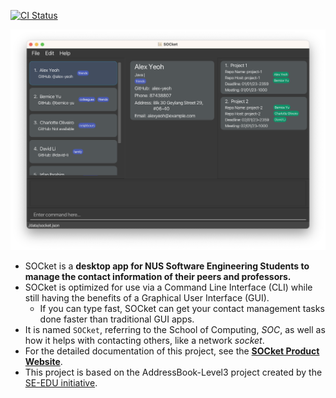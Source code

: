 [![CI Status](https://github.com/AY2223S2-CS2103T-T12-4/tp/workflows/Java%20CI/badge.svg)](https://github.com/AY2223S2-CS2103T-T12-4/tp/actions)

![Ui](docs/images/Ui.png)

* SOCket is a **desktop app for NUS Software Engineering Students to manage the contact information of their peers and professors.**
* SOCket is optimized for use via a Command Line Interface (CLI) while still having the benefits of a Graphical User Interface (GUI).
  * If you can type fast, SOCket can get your contact management tasks done faster than traditional GUI apps.
* It is named `SOCket`, referring to the School of Computing, _SOC_, as well as how it helps with contacting others, like a network _socket_.
* For the detailed documentation of this project, see the **[SOCket Product Website](https://ay2223s2-cs2103t-t12-4.github.io/tp/)**.
* This project is based on the AddressBook-Level3 project created by the [SE-EDU initiative](https://se-education.org).
